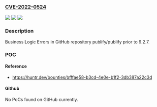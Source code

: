 ### [CVE-2022-0524](https://cve.mitre.org/cgi-bin/cvename.cgi?name=CVE-2022-0524)
![](https://img.shields.io/static/v1?label=Product&message=publify%2Fpublify&color=blue)
![](https://img.shields.io/static/v1?label=Version&message=n%2Fa&color=blue)
![](https://img.shields.io/static/v1?label=Vulnerability&message=CWE-840%20Business%20Logic%20Errors&color=brighgreen)

### Description

Business Logic Errors in GitHub repository publify/publify prior to 9.2.7.

### POC

#### Reference
- https://huntr.dev/bounties/bfffae58-b3cd-4e0e-b1f2-3db387a22c3d

#### Github
No PoCs found on GitHub currently.

